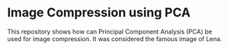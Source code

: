 # Image Compression using PCA
This repository shows how can Principal Component Analysis (PCA) be used for image compression. It was considered the famous image of Lena.
